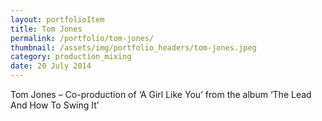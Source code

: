 ```yaml
---
layout: portfolioItem
title: Tom Jones
permalink: /portfolio/tom-jones/
thumbnail: /assets/img/portfolio_headers/tom-jones.jpeg
category: production_mixing
date: 20 July 2014
---
```


Tom Jones – Co-production  of ‘A Girl Like You’ from the album ‘The Lead And How To Swing It’